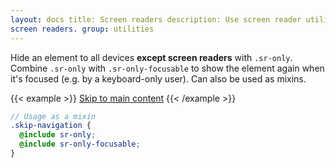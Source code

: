 ```yaml
---
layout: docs title: Screen readers description: Use screen reader utilities to hide elements on all devices except
screen readers. group: utilities
---
```


Hide an element to all devices **except screen readers** with `.sr-only`. Combine `.sr-only` with `.sr-only-focusable`
to show the element again when it's focused (e.g. by a keyboard-only user). Can also be used as mixins.

{{< example >}}
<a class="sr-only sr-only-focusable" href="#content">Skip to main content</a>
{{< /example >}}

```scss
// Usage as a mixin
.skip-navigation {
  @include sr-only;
  @include sr-only-focusable;
}
```
